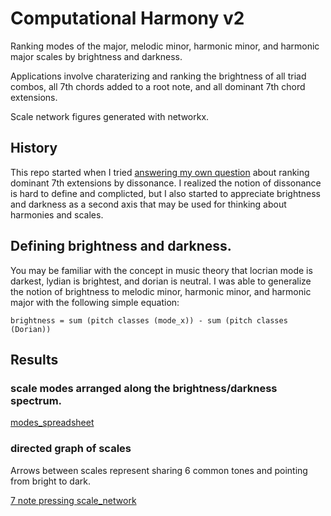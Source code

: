 # Computational Harmony v2

Ranking modes of the major, melodic minor, harmonic minor, and harmonic major scales by brightness and darkness.

Applications involve charaterizing and ranking the brightness of all triad combos, all 7th chords added to a root note, and all dominant 7th chord extensions.

Scale network figures generated with networkx.

## History

This repo started when I tried [answering my own question](https://music.stackexchange.com/questions/67293/ranking-dominant-chord-alterations-by-dissonance) about ranking dominant 7th extensions by dissonance.  I realized the notion of dissonance is hard to define and complicted, but I also started to appreciate brightness and darkness as a second axis that may be used for thinking about harmonies and scales.

## Defining brightness and darkness.

You may be familiar with the concept in music theory that locrian mode is darkest, lydian is brightest, and dorian is neutral.  I was able to generalize the notion of brightness to melodic minor, harmonic minor, and harmonic major with the following simple equation:

```brightness = sum (pitch classes (mode_x)) - sum (pitch classes (Dorian))```

## Results

### scale modes arranged along the brightness/darkness spectrum.

[modes_spreadsheet](figures/modes_spreadsheet.png)

### directed graph of scales 

Arrows between scales represent sharing 6 common tones and pointing from bright to dark. 

[7 note pressing scale_network](figures/7_note_pressing_scale_network.png)
